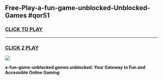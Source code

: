 
## Free-Play-a-fun-game-unblocked-Unblocked-Games #qor51
<h3>
<a href="https://news.freeplayer.one?title=a-fun-game-unblocked&ref=8M">CLICK TO PLAY</a></h3>
<hr>

<h3>
<a href="https://news.freeplayer.one?title=a-fun-game-unblocked&ref=8M">CLICK 2 PLAY</a>
  
</h3>

<a href="https://news.freeplayer.one?title=a-fun-game-unblocked&ref=8M"><img src="https://clearcache.store/games.png"></a>


**a-fun-game-unblocked games unblocked: Your Gateway to Fun and Accessible Online Gaming**
